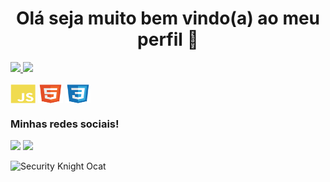<div align="center">
  
# Olá seja muito bem vindo(a) ao meu perfil 👋

</div>

<div>
  <a href="https://github.com/aureliandro-oliveira">
    <img height="180em" src="https://github-readme-stats.vercel.app/api?username=aureliandro-oliveira&show_icons=true&theme=tokyonight&include_all_commits=true&count_private=true"/>
    <img height="180em" src="https://github-readme-stats.vercel.app/api/top-langs/?username=aureliandro-oliveira&layout=compact&langs_count=6&theme=tokyonight"/>
  </a>
</div>

<div style="display: inline-block"><br>
  <img align="center" alt="Js" height="30" width="40" src="https://raw.githubusercontent.com/devicons/devicon/master/icons/javascript/javascript-plain.svg">
  <img align="center" alt="HTML" height="30" width="40" src="https://raw.githubusercontent.com/devicons/devicon/master/icons/html5/html5-original.svg">
  <img align="center" alt="CSS" height="30" width="40" src="https://raw.githubusercontent.com/devicons/devicon/master/icons/css3/css3-original.svg">
</div>
<br>
 
### Minhas redes sociais!
 
<div> 
  
  <a href="https://www.instagram.com/aureliandro/" target="_blank"><img src="https://img.shields.io/badge/-Instagram-%23E4405F?style=for-the-badge&logo=instagram&logoColor=white" target="_blank"></a> 
  <a href="https://www.linkedin.com/in/aureliandro-lima-397861283/" target="_blank"><img src="https://img.shields.io/badge/-LinkedIn-%230077B5?style=for-the-badge&logo=linkedin&logoColor=white" target="_blank"></a> 

</div>
 
![Security Knight Ocat](https://octodex.github.com/images/securityknightocat.png)
